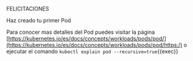 FELICITACIONES

Haz creado tu primer Pod

Para conocer mas detalles del Pod puedes visitar la página [https://kubernetes.io/es/docs/concepts/workloads/pods/pod/](https://kubernetes.io/es/docs/concepts/workloads/pods/pod/https:/) o ejecutar el comando `kubectl explain pod --recursive=true`{{exec}}
